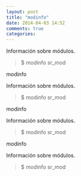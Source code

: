 ```yaml
---
layout: post
title: "modinfo"
date: 2014-04-03 14:52
comments: true
categories: 
---
```

Información sobre módulos.

>$ modinfo sr_mod

modinfo

Información sobre módulos.

>$ modinfo sr_mod

modinfo

Información sobre módulos.

>$ modinfo sr_mod

modinfo

Información sobre módulos.

>$ modinfo sr_mod

